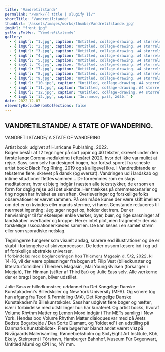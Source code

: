 ```yaml
---
title: 'Vandretilstande'
permalink: "/work/{{ title | slugify }}/"
shortTitle: 'Vandretilstande'
thumbUrl: '/assets/images/works/thumbs/Vandretilstande.jpg'
imgUrl: "front.jpg"
galleryFolder: "Vandretilstande"
gallery:
  - { imgUrl: "1.jpg", caption: "Untitled, collage-drawing. A4 størrelse, forskellige medier på sort papir, 2020-2021." }
  - { imgUrl: "2.jpg", caption: "Untitled, collage-drawing. A4 størrelse, forskellige medier på sort papir, 2020-2021." }
  - { imgUrl: "3.jpg", caption: "Untitled, collage-drawing. A4 størrelse, forskellige medier på sort papir, 2020-2021." }
  - { imgUrl: "4.jpg", caption: "Untitled, collage-drawing. A4 størrelse, forskellige medier på sort papir, 2020-2021." }
  - { imgUrl: "5.jpg", caption: "Untitled, collage-drawing. A4 størrelse, forskellige medier på sort papir, 2020-2021." }
  - { imgUrl: "6.jpg", caption: "Untitled, collage-drawing. A4 størrelse, forskellige medier på sort papir, 2020-2021." }
  - { imgUrl: "7.jpg", caption: "Untitled, collage-drawing. A4 størrelse, forskellige medier på sort papir, 2020-2021." }
  - { imgUrl: "8.jpg", caption: "Untitled, collage-drawing. A4 størrelse, forskellige medier på sort papir, 2020-2021." }
  - { imgUrl: "9.jpg", caption: "Untitled, collage-drawing. A4 størrelse, forskellige medier på sort papir, 2020-2021." }
  - { imgUrl: "10.jpg", caption: "Untitled, collage-drawing. A4 størrelse, forskellige medier på sort papir, 2020-2021." }
  - { imgUrl: "11.jpg", caption: "Untitled, collage-drawing. A4 størrelse, forskellige medier på sort papir, 2020-2021." }
  - { imgUrl: "12.jpg", caption: "Untitled, collage-drawing. A4 størrelse, forskellige medier på sort papir, 2020-2021." }
  - { imgUrl: "13.jpg", caption: "Intrance, path, 2020." }
date: 2022-12-07
eleventyExcludeFromCollections: false
---
```



<div class="Txt">
  <h2>VANDRETILSTANDE/ A STATE OF WANDERING.</h2>
  <p>VANDRETILSTANDE/ A STATE OF WANDERING</p>
  <p>Artist book, udgivet af Hurricane Publishing, 2022.<br>
  Bogen består af 12 tegninger på sort papir og 40 tekster, skrevet under den første lange Corona-nedlukning i efteråret 2020, hvor det ikke var muligt at rejse. Sass, som selv har designet bogen, har fortsat sporet fra seneste artist book: Black Fog Rising, 2019 og så alligevel ikke. I Vandretilstande er teksterne flere, skrevet på dansk (og oversat). Vandringen ud i landskab og intime situationer flettes sammen... De fornemmes som en slags meditationer, hvor et bjerg indgår i næsten alle tekststykker, de er som en form for daglig rejse ud i det ukendte. Her trækkes på drømmescenarier og ting nogen har hvisket en sen aften. Overleveringer og forskellige folks observationer er vævet sammen. På den måde kunne der være skift imellem om det er en kvindes eller mands stemme, vi hører. Genstande reduceres til nærmest ingenting: Jeg tager noget op, holder det frem. Der er henvisninger til for eksempel enkle værker, byer, buer, og rige sansninger af landskaber, overflader og kroppe.&nbsp;Her er intet plot, men fragmenter der via forskellige associationer kædes sammen. De kan læses i en samlet strøm eller som sporadiske nedslag.</p>
  <p>Tegningerne fungerer som visuelt anslag, snarere end illustrationer og de er skabt i forlængelse af skriveprocessen. De leder os som læsere ind i og ud af forskellige abstrakte universer.<br>
  I forbindelse med boglanceringen hos Thiemers Magasin d. 5/2, 2022, kl 14-16, vil der være oplæsninger fra bogen af: Filip Vest (billedkunster og litteraturformidler i Thiemers Magasin), Mai Young Øvilsen (forsanger i Meejah), Tim Hinman (stifter af Third Ear) og Julie Sass selv. Alle værkerne der er bragt i bogen, bliver udstillet.</p>
  <p>Julie Sass er billedkunstner, uddannet fra Det Kongelige Danske Kunstakademi's Billedskoler og New York University (MFA). Og senere tog hun afgang fra Teori &amp;&nbsp;Formidling (MA), Det Kongelige Danske Kunstakademi's Billekunstskoler. Sass har udgivet flere bøger og hæfter, især i forbindelse med udstillinger hun har&nbsp;kurateret. Og artist books, hvoraf Volume Rhythm Matter og Lemon Mood indgår i The METs samling i New York. Hendes bog Volume Rhythm Matter dialogues var med på Årets Bedste Bogarbejde / Den Sorte Diamant, og ’foldet ud’ i en udstilling på Danmarks Kunstbibliotek. Flere bøger har blandt andet været vist på Nivågaards Malerisamling, Rønnebæksholm og SixtyEight Art Institute, Kbh, Ekely, Steinprent i Tórshavn, Hamburger Bahnhof, Museum Für Gegenwart, Untitled Miami og CPI Inc, NY mm.</p>
</div>